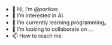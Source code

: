 - 👋 Hi, I’m @portkas
- 👀 I’m interested in AI. 
- 🌱 I’m currently learning programming。
- 💞️ I’m looking to collaborate on ...
- 📫 How to reach me 

<!---
portkas/portkas is a ✨ special ✨ repository because its `README.md` (this file) appears on your GitHub profile.
You can click the Preview link to take a look at your changes.
--->
